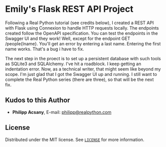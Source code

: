 # Emily's Flask REST API Project

Following a Real Python tutorial (see credits below), I created a REST API with Flask using Connexion to handle HTTP requests locally. The endpoints created follow the OpenAPI specification. You can test the endpoints in the Swagger UI and they work! Well, except for the endpoint GET /people{lname}. You'll get an error by entering a last name. Entering the first name works. That's a bug i have to fix.

The next step in the proect is to set up a persistent database with such tools as SQLite3 and SQLAlchemy. I've hit a roadblock. I keep getting an indentation error. Now, as a technical writer, that might seem like beyond my scope. I'm just glad that I got the Swagger UI up and running. I still want to complete the Real Python series (there are three), so that will be the next fix.

## Kudos to this Author

- **Philipp Acsany**, E-mail: [philipp@realpython.com](philipp@realpython.com)

## License

Distributed under the MIT license. See [`LICENSE`](../LICENSE) for more information.
